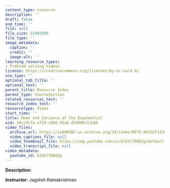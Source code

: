 ```yaml
---
content_type: resource
description: ''
draft: false
end_time: ''
file: null
file_size: 51902899
file_type: ''
image_metadata:
  caption: ''
  credit: ''
  image-alt: ''
learning_resource_types:
- Problem-solving Videos
license: https://creativecommons.org/licenses/by-nc-sa/4.0/
ocw_type: ''
optional_tab_title: ''
optional_text: ''
parent_title: Resource Index
parent_type: CourseSection
related_resources_text: ''
resource_index_text: ''
resourcetype: Video
start_time: ''
title: Mean and Variance of the Exponential
uid: 34cc9c7a-a719-c69d-95a5-d14096c11bb6
video_files:
  archive_url: https://ia800207.us.archive.org/19/items/MIT6.041SCF13/MIT6_041SCF13_Mean__Variance_of_the_Exponential_300k.mp4
  video_captions_file: null
  video_thumbnail_file: https://img.youtube.com/vi/GJ2klfD0Q3g/default.jpg
  video_transcript_file: null
video_metadata:
  youtube_id: GJ2klfD0Q3g
---
```

**Description**:

**Instructor**: Jagdish Ramakrishnan